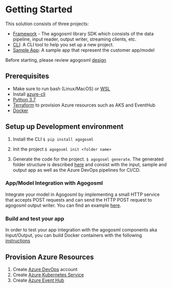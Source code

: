 # Getting Started

This solution consists of three projects:

- [Framework](https://github.com/Microsoft/agogosml/tree/master/agogosml) - The agogosml library SDK which consists of the data pipeline, input reader, output writer, streaming clients, etc.
- [CLI](https://github.com/Microsoft/agogosml/tree/master/agogosml_cli): A CLI tool to help you set up a new project.
- [Sample App](https://github.com/Microsoft/agogosml/tree/master/sample_app): A sample app that represent the customer app/model

Before starting, please review agogosml [design](https://github.com/Microsoft/agogosml/tree/master/docs/DESIGN.md)

## Prerequisites

- Make sure to run bash (Linux/MacOS) or [WSL](https://docs.microsoft.com/en-us/windows/wsl/install-win10)
- Install [azure-cli](https://docs.microsoft.com/en-us/cli/azure/install-azure-cli?view=azure-cli-latest)
- [Python 3.7](https://www.python.org/downloads/release/python-371/)
- [Terraform](https://www.terraform.io/) to provision Azure resources such as AKS and EventHub
- [Docker](https://docs.docker.com/)

## Setup up Development environment

1. Install the CLI `$ pip install agogosml`

2. Init the project `$ agogosml init <folder name>`

3. Generate the code for the project. `$ agogosml generate`. The generated folder structure is described [here](https://github.com/Microsoft/agogosml/blob/master/agogosml_cli/README.rst#agogosml-cli-usage) and consist with the input, sample and output app as well as the Azure DevOps pipelines for CI/CD.

### App/Model Integration with Agogosml

Integrate your model in Agogosml by implementing a small HTTP service that accepts POST requests and can send the HTTP POST request to agogosml output writer. You can find an example [here](https://github.com/Microsoft/agogosml/tree/master/sample_app).

### Build and test your app

In order to test your app integration with the agogosml components aka Input/Output, you can build Docker containers with the following [instructions](https://github.com/Microsoft/agogosml/blob/master/agogosml/README.rst#overview)

## Provision Azure Resources

1. Create [Azure DevOps](https://azure.microsoft.com/en-us/services/devops/) account
2. Create [Azure Kubernetes Service](https://github.com/Microsoft/agogosml/tree/master/deployment/aks)
3. Create [Azure Event Hub](https://github.com/Microsoft/agogosml/tree/master/deployment/eventhub)